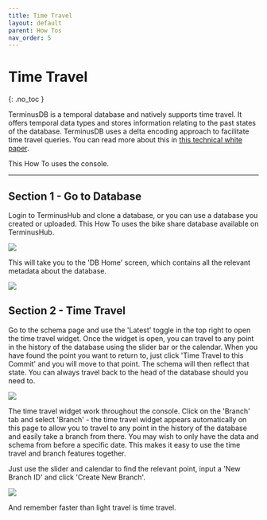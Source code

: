 ```yaml
---
title: Time Travel
layout: default
parent: How Tos
nav_order: 5
---
```

# Time Travel

{: .no_toc }



TerminusDB is a temporal database and natively supports time travel. It offers temporal data types and stores information relating to the past states of the database. TerminusDB uses a delta encoding approach to facilitate time travel queries. You can read more about this in [this technical white paper](https://github.com/terminusdb/terminusdb-server/blob/dev/docs/whitepaper/terminusdb.pdf).

This How To uses the console. 

- - -

## Section 1 - Go to Database

Login to TerminusHub and clone a database, or you can use a database you created or uploaded. This How To uses the bike share database available on TerminusHub.

![](/docs/assets/uploads/clone-screen.jpg)

This will take you to the 'DB Home' screen, which contains all the relevant metadata about the database. 

![](/docs/assets/uploads/db-homew.jpg)

## Section 2 - Time Travel 

Go to the schema page and use the 'Latest' toggle in the top right to open the time travel widget. Once the widget is open, you can travel to any point in the history of the database using the slider bar or the calendar. When you have found the point you want to return to, just click 'Time Travel to this Commit' and you will move to that point. The schema will then reflect that state. You can always travel back to the head of the database should you need to.

![](/docs/assets/uploads/time-travel-schema.jpg)

The time travel widget work throughout the console. Click on the 'Branch' tab and select 'Branch' - the time travel widget appears automatically on this page to allow you to travel to any point in the history of the database and easily take a branch from there. You may wish to only have the data and schema from before a specific date. This makes it easy to use the time travel and branch features together.

Just use the slider and calendar to find the relevant point, input a 'New Branch ID' and click 'Create New Branch'.  

![](/docs/assets/uploads/time-travel-branch.jpg)

And remember faster than light travel is time travel.